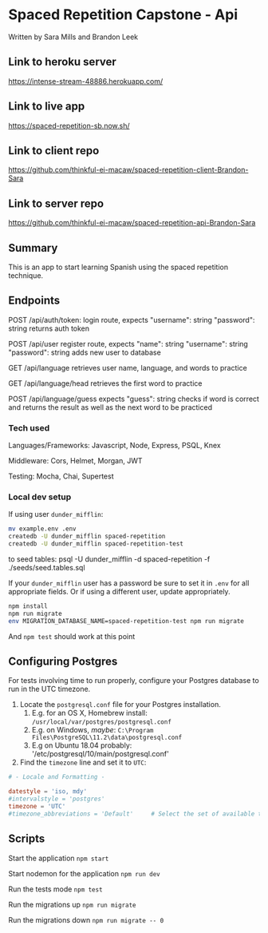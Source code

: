 # Spaced Repetition Capstone - Api

Written by Sara Mills and Brandon Leek

## Link to heroku server

https://intense-stream-48886.herokuapp.com/

## Link to live app

https://spaced-repetition-sb.now.sh/

## Link to client repo

https://github.com/thinkful-ei-macaw/spaced-repetition-client-Brandon-Sara

## Link to server repo

https://github.com/thinkful-ei-macaw/spaced-repetition-api-Brandon-Sara

## Summary

This is an app to start learning Spanish using the spaced repetition technique.

## Endpoints

POST
/api/auth/token: login route, expects
"username": string
"password": string
returns auth token

POST
/api/user register route, expects
"name": string
"username": string
"password": string
adds new user to database

GET
/api/language
retrieves user name, language, and words to practice

GET
/api/language/head
retrieves the first word to practice

POST
/api/language/guess expects
"guess": string
checks if word is correct and returns the result as well as the next word to be practiced

### Tech used

Languages/Frameworks: Javascript, Node, Express, PSQL, Knex

Middleware: Cors, Helmet, Morgan, JWT

Testing: Mocha, Chai, Supertest

### Local dev setup

If using user `dunder_mifflin`:

```bash
mv example.env .env
createdb -U dunder_mifflin spaced-repetition
createdb -U dunder_mifflin spaced-repetition-test
```

to seed tables:
psql -U dunder_mifflin -d spaced-repetition -f ./seeds/seed.tables.sql

If your `dunder_mifflin` user has a password be sure to set it in `.env` for all appropriate fields. Or if using a different user, update appropriately.

```bash
npm install
npm run migrate
env MIGRATION_DATABASE_NAME=spaced-repetition-test npm run migrate
```

And `npm test` should work at this point

## Configuring Postgres

For tests involving time to run properly, configure your Postgres database to run in the UTC timezone.

1. Locate the `postgresql.conf` file for your Postgres installation.
   1. E.g. for an OS X, Homebrew install: `/usr/local/var/postgres/postgresql.conf`
   2. E.g. on Windows, _maybe_: `C:\Program Files\PostgreSQL\11.2\data\postgresql.conf`
   3. E.g on Ubuntu 18.04 probably: '/etc/postgresql/10/main/postgresql.conf'
2. Find the `timezone` line and set it to `UTC`:

```conf
# - Locale and Formatting -

datestyle = 'iso, mdy'
#intervalstyle = 'postgres'
timezone = 'UTC'
#timezone_abbreviations = 'Default'     # Select the set of available time zone
```

## Scripts

Start the application `npm start`

Start nodemon for the application `npm run dev`

Run the tests mode `npm test`

Run the migrations up `npm run migrate`

Run the migrations down `npm run migrate -- 0`
